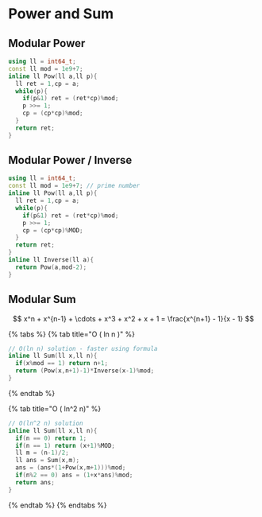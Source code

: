 # Power and Sum

## Modular Power

```cpp
using ll = int64_t;
const ll mod = 1e9+7;
inline ll Pow(ll a,ll p){
  ll ret = 1,cp = a;
  while(p){
    if(p&1) ret = (ret*cp)%mod;
    p >>= 1;
    cp = (cp*cp)%mod;
  }
  return ret;
}
```

## Modular Power / Inverse

```cpp
using ll = int64_t;
const ll mod = 1e9+7; // prime number
inline ll Pow(ll a,ll p){
  ll ret = 1,cp = a;
  while(p){
    if(p&1) ret = (ret*cp)%mod;
    p >>= 1;
    cp = (cp*cp)%MOD;
  }
  return ret;
}
inline ll Inverse(ll a){
  return Pow(a,mod-2);
}
```

## Modular Sum

$$
x^n + x^{n-1} + \cdots + x^3 + x^2 + x + 1 = \frac{x^{n+1} - 1}{x - 1}
$$

{% tabs %}
{% tab title="O \( ln n \)" %}
```cpp
// O(ln n) solution - faster using formula
inline ll Sum(ll x,ll n){
  if(x%mod == 1) return n+1;
  return (Pow(x,n+1)-1)*Inverse(x-1)%mod;
}
```
{% endtab %}

{% tab title="O \( ln^2 n\)" %}
```cpp
// O(ln^2 n) solution
inline ll Sum(ll x,ll n){
  if(n == 0) return 1;
  if(n == 1) return (x+1)%MOD;
  ll m = (n-1)/2;
  ll ans = Sum(x,m);
  ans = (ans*(1+Pow(x,m+1)))%mod;
  if(n%2 == 0) ans = (1+x*ans)%mod;
  return ans;
}
```
{% endtab %}
{% endtabs %}




